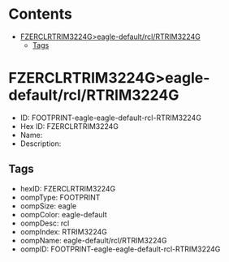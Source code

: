 



Contents
========

* [FZERCLRTRIM3224G>eagle-default/rcl/RTRIM3224G](#fzerclrtrim3224geagle-defaultrclrtrim3224g)
	* [Tags](#tags)

# FZERCLRTRIM3224G>eagle-default/rcl/RTRIM3224G

- ID: FOOTPRINT-eagle-eagle-default-rcl-RTRIM3224G
- Hex ID: FZERCLRTRIM3224G
- Name: 
- Description: 

## Tags

- hexID: FZERCLRTRIM3224G
- oompType: FOOTPRINT
- oompSize: eagle
- oompColor: eagle-default
- oompDesc: rcl
- oompIndex: RTRIM3224G
- oompName: eagle-default/rcl/RTRIM3224G
- oompID: FOOTPRINT-eagle-eagle-default-rcl-RTRIM3224G

